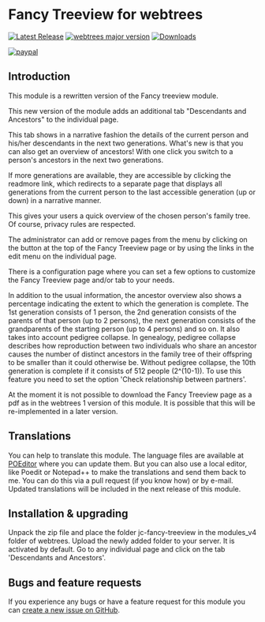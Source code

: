 Fancy Treeview for webtrees
===========================

[![Latest Release](https://img.shields.io/github/release/JustCarmen/webtrees-fancy-treeview.svg)][1]
[![webtrees major version](https://img.shields.io/badge/webtrees-v2.1.x-green)][2]
[![Downloads](https://img.shields.io/github/downloads/JustCarmen/webtrees-fancy-treeview/total.svg)]()

[![paypal](https://www.paypalobjects.com/en_US/i/btn/btn_donateCC_LG.gif)](https://www.paypal.com/cgi-bin/webscr?cmd=_donations&business=XPBC2W85M38AS&item_name=webtrees%20modules%20by%20JustCarmen&currency_code=EUR)

Introduction
-----------
This module is a rewritten version of the Fancy treeview module.

This new version of the module adds an additional tab "Descendants and Ancestors" to the individual page.

This tab shows in a narrative fashion the details of the current person and his/her descendants in the next two generations. What's new is that you can also get an overview of ancestors! With one click you switch to a person's ancestors in the next two generations.

If more generations are available, they are accessible by clicking the readmore link, which redirects to a separate page that displays all generations from the current person to the last accessible generation (up or down) in a narrative manner.

This gives your users a quick overview of the chosen person's family tree. Of course, privacy rules are respected.

The administrator can add or remove pages from the menu by clicking on the button at the top of the Fancy Treeview page or by using the links in the edit menu on the individual page.

There is a configuration page where you can set a few options to customize the Fancy Treeview page and/or tab to your needs.

In addition to the usual information, the ancestor overview also shows a percentage indicating the extent to which the generation is complete.  The 1st generation consists of 1 person, the 2nd generation consists of the parents of that person (up to 2 persons), the next generation consists of the grandparents of the starting person (up to 4 persons) and so on. It also takes into account pedigree collapse. In genealogy, pedigree collapse describes how reproduction between two individuals who share an ancestor causes the number of distinct ancestors in the family tree of their offspring to be smaller than it could otherwise be. Without pedigree collapse, the 10th generation is complete if it consists of 512 people (2^(10-1)). To use this feature you need to set the option 'Check relationship between partners'.

At the moment it is not possible to download the Fancy Treeview page as a pdf as in the webtrees 1 version of this module. It is possible that this will be re-implemented in a later version.

Translations
------------
You can help to translate this module. The language files are available at [POEditor][3] where you can update them. But you can also use a local editor, like Poedit or Notepad++ to make the translations and send them back to me. You can do this via a pull request (if you know how) or by e-mail. Updated translations will be included in the next release of this module.

Installation & upgrading
------------------------
Unpack the zip file and place the folder jc-fancy-treeview in the modules_v4 folder of webtrees. Upload the newly added folder to your server. It is activated by default. Go to any individual page and click on the tab 'Descendants and Ancestors'.

Bugs and feature requests
-------------------------
If you experience any bugs or have a feature request for this module you can [create a new issue on GitHub][4].

 [1]: https://github.com/JustCarmen/webtrees-fancy-treeview/releases/latest
 [2]: https://webtrees.github.io/download/
 [3]: https://poeditor.com/join/project/9HqYANIknp
 [4]: https://github.com/JustCarmen/webtrees-fancy-treeview/issues?state=open


